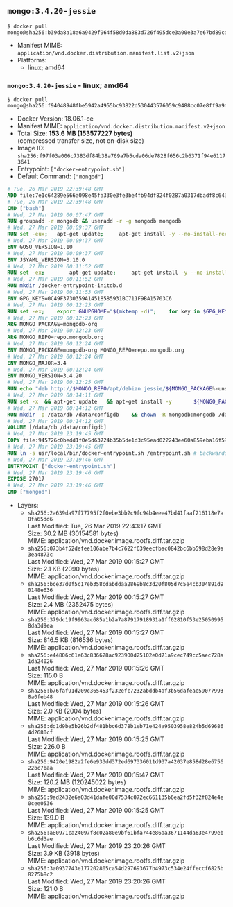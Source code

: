 ## `mongo:3.4.20-jessie`

```console
$ docker pull mongo@sha256:b39da8a18a6a9429f964f58d0da883d726f495dce3a00e3a7e67bd89cd16b40c
```

-	Manifest MIME: `application/vnd.docker.distribution.manifest.list.v2+json`
-	Platforms:
	-	linux; amd64

### `mongo:3.4.20-jessie` - linux; amd64

```console
$ docker pull mongo@sha256:f94048948fbe5942a4955bc93822d530443576059c9488cc07e8ff9a9fc294b5
```

-	Docker Version: 18.06.1-ce
-	Manifest MIME: `application/vnd.docker.distribution.manifest.v2+json`
-	Total Size: **153.6 MB (153577227 bytes)**  
	(compressed transfer size, not on-disk size)
-	Image ID: `sha256:f97f03a006c7383df84b38a769a7b5cda06de7828f656c2b6371f94e61173641`
-	Entrypoint: `["docker-entrypoint.sh"]`
-	Default Command: `["mongod"]`

```dockerfile
# Tue, 26 Mar 2019 22:39:48 GMT
ADD file:7e1c64289e566a098e45fa330e3fe3be4fb94df824f0287a0317dbadf8c643fd in / 
# Tue, 26 Mar 2019 22:39:48 GMT
CMD ["bash"]
# Wed, 27 Mar 2019 00:07:47 GMT
RUN groupadd -r mongodb && useradd -r -g mongodb mongodb
# Wed, 27 Mar 2019 00:09:37 GMT
RUN set -eux; 	apt-get update; 	apt-get install -y --no-install-recommends 		ca-certificates 		jq 		numactl 	; 	if ! command -v ps > /dev/null; then 		apt-get install -y --no-install-recommends procps; 	fi; 	rm -rf /var/lib/apt/lists/*
# Wed, 27 Mar 2019 00:09:37 GMT
ENV GOSU_VERSION=1.10
# Wed, 27 Mar 2019 00:09:37 GMT
ENV JSYAML_VERSION=3.10.0
# Wed, 27 Mar 2019 00:11:52 GMT
RUN set -ex; 		apt-get update; 	apt-get install -y --no-install-recommends 		wget 	; 	if ! command -v gpg > /dev/null; then 		apt-get install -y --no-install-recommends gnupg dirmngr; 	fi; 	rm -rf /var/lib/apt/lists/*; 		dpkgArch="$(dpkg --print-architecture | awk -F- '{ print $NF }')"; 	wget -O /usr/local/bin/gosu "https://github.com/tianon/gosu/releases/download/$GOSU_VERSION/gosu-$dpkgArch"; 	wget -O /usr/local/bin/gosu.asc "https://github.com/tianon/gosu/releases/download/$GOSU_VERSION/gosu-$dpkgArch.asc"; 	export GNUPGHOME="$(mktemp -d)"; 	gpg --batch --keyserver ha.pool.sks-keyservers.net --recv-keys B42F6819007F00F88E364FD4036A9C25BF357DD4; 	gpg --batch --verify /usr/local/bin/gosu.asc /usr/local/bin/gosu; 	command -v gpgconf && gpgconf --kill all || :; 	rm -r "$GNUPGHOME" /usr/local/bin/gosu.asc; 	chmod +x /usr/local/bin/gosu; 	gosu nobody true; 		wget -O /js-yaml.js "https://github.com/nodeca/js-yaml/raw/${JSYAML_VERSION}/dist/js-yaml.js"; 		apt-get purge -y --auto-remove wget
# Wed, 27 Mar 2019 00:11:52 GMT
RUN mkdir /docker-entrypoint-initdb.d
# Wed, 27 Mar 2019 00:11:53 GMT
ENV GPG_KEYS=0C49F3730359A14518585931BC711F9BA15703C6
# Wed, 27 Mar 2019 00:12:23 GMT
RUN set -ex; 	export GNUPGHOME="$(mktemp -d)"; 	for key in $GPG_KEYS; do 		gpg --batch --keyserver ha.pool.sks-keyservers.net --recv-keys "$key"; 	done; 	gpg --batch --export $GPG_KEYS > /etc/apt/trusted.gpg.d/mongodb.gpg; 	command -v gpgconf && gpgconf --kill all || :; 	rm -r "$GNUPGHOME"; 	apt-key list
# Wed, 27 Mar 2019 00:12:23 GMT
ARG MONGO_PACKAGE=mongodb-org
# Wed, 27 Mar 2019 00:12:23 GMT
ARG MONGO_REPO=repo.mongodb.org
# Wed, 27 Mar 2019 00:12:24 GMT
ENV MONGO_PACKAGE=mongodb-org MONGO_REPO=repo.mongodb.org
# Wed, 27 Mar 2019 00:12:24 GMT
ENV MONGO_MAJOR=3.4
# Wed, 27 Mar 2019 00:12:24 GMT
ENV MONGO_VERSION=3.4.20
# Wed, 27 Mar 2019 00:12:25 GMT
RUN echo "deb http://$MONGO_REPO/apt/debian jessie/${MONGO_PACKAGE%-unstable}/$MONGO_MAJOR main" | tee "/etc/apt/sources.list.d/${MONGO_PACKAGE%-unstable}.list"
# Wed, 27 Mar 2019 00:14:11 GMT
RUN set -x 	&& apt-get update 	&& apt-get install -y 		${MONGO_PACKAGE}=$MONGO_VERSION 		${MONGO_PACKAGE}-server=$MONGO_VERSION 		${MONGO_PACKAGE}-shell=$MONGO_VERSION 		${MONGO_PACKAGE}-mongos=$MONGO_VERSION 		${MONGO_PACKAGE}-tools=$MONGO_VERSION 	&& rm -rf /var/lib/apt/lists/* 	&& rm -rf /var/lib/mongodb 	&& mv /etc/mongod.conf /etc/mongod.conf.orig
# Wed, 27 Mar 2019 00:14:12 GMT
RUN mkdir -p /data/db /data/configdb 	&& chown -R mongodb:mongodb /data/db /data/configdb
# Wed, 27 Mar 2019 00:14:12 GMT
VOLUME [/data/db /data/configdb]
# Wed, 27 Mar 2019 23:19:45 GMT
COPY file:945726c0bedd1f0e5d63724b35b5de1d3c95ead022243ee60a859eba16f592e1 in /usr/local/bin/ 
# Wed, 27 Mar 2019 23:19:45 GMT
RUN ln -s usr/local/bin/docker-entrypoint.sh /entrypoint.sh # backwards compat (3.4)
# Wed, 27 Mar 2019 23:19:46 GMT
ENTRYPOINT ["docker-entrypoint.sh"]
# Wed, 27 Mar 2019 23:19:46 GMT
EXPOSE 27017
# Wed, 27 Mar 2019 23:19:46 GMT
CMD ["mongod"]
```

-	Layers:
	-	`sha256:2a639da97f77795f2f0ebe3bb2c9fc94b4eee47bd41faaf216118e7a8fa65dd6`  
		Last Modified: Tue, 26 Mar 2019 22:43:17 GMT  
		Size: 30.2 MB (30154581 bytes)  
		MIME: application/vnd.docker.image.rootfs.diff.tar.gzip
	-	`sha256:073b4f52defee106abe7b4c7622f639eecfbac0842bc6bb598d28e9a3ea4873c`  
		Last Modified: Wed, 27 Mar 2019 00:15:27 GMT  
		Size: 2.1 KB (2090 bytes)  
		MIME: application/vnd.docker.image.rootfs.diff.tar.gzip
	-	`sha256:bce37d0f5c17eb358cdabddaa2869b8c3d20f805d7c5e4cb304891d90148e636`  
		Last Modified: Wed, 27 Mar 2019 00:15:27 GMT  
		Size: 2.4 MB (2352475 bytes)  
		MIME: application/vnd.docker.image.rootfs.diff.tar.gzip
	-	`sha256:379dc19f9963ac685a1b2a7a87917918931a1ff62810f53e250509958da3d9ea`  
		Last Modified: Wed, 27 Mar 2019 00:15:27 GMT  
		Size: 816.5 KB (816536 bytes)  
		MIME: application/vnd.docker.image.rootfs.diff.tar.gzip
	-	`sha256:e44806c61e63c836628ac923900d25102e0d71a9cec749cc5aec728a1da24026`  
		Last Modified: Wed, 27 Mar 2019 00:15:26 GMT  
		Size: 115.0 B  
		MIME: application/vnd.docker.image.rootfs.diff.tar.gzip
	-	`sha256:b76faf91d209c365453f232efc7232abddb4af3b56dafeae590779938a0feb48`  
		Last Modified: Wed, 27 Mar 2019 00:15:26 GMT  
		Size: 2.0 KB (2004 bytes)  
		MIME: application/vnd.docker.image.rootfs.diff.tar.gzip
	-	`sha256:dd1d9be5b26b2df481bbc6d378b1eb71e424a9503958e824b5d696864d2680cf`  
		Last Modified: Wed, 27 Mar 2019 00:15:25 GMT  
		Size: 226.0 B  
		MIME: application/vnd.docker.image.rootfs.diff.tar.gzip
	-	`sha256:9420e1982a2fe6e933dd372ed697336011d937a42037e858d28e675622bc7baa`  
		Last Modified: Wed, 27 Mar 2019 00:15:47 GMT  
		Size: 120.2 MB (120245022 bytes)  
		MIME: application/vnd.docker.image.rootfs.diff.tar.gzip
	-	`sha256:9ad2432e6a03d41dafe00d7534c072ec661135b6ea2fd5f32f824e4e0cee0536`  
		Last Modified: Wed, 27 Mar 2019 00:15:25 GMT  
		Size: 139.0 B  
		MIME: application/vnd.docker.image.rootfs.diff.tar.gzip
	-	`sha256:a80971ca24097f8c02a80e9bf61bfa744e86aa3671144da63e4799ebb6c6d3ae`  
		Last Modified: Wed, 27 Mar 2019 23:20:26 GMT  
		Size: 3.9 KB (3918 bytes)  
		MIME: application/vnd.docker.image.rootfs.diff.tar.gzip
	-	`sha256:3a0937743e177202805ca54d297693677b4973c534e24ffeccf6825b8275b8c2`  
		Last Modified: Wed, 27 Mar 2019 23:20:26 GMT  
		Size: 121.0 B  
		MIME: application/vnd.docker.image.rootfs.diff.tar.gzip
